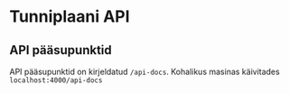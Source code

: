 # Tunniplaani API

## API pääsupunktid
API pääsupunktid on kirjeldatud `/api-docs`. Kohalikus masinas käivitades `localhost:4000/api-docs`